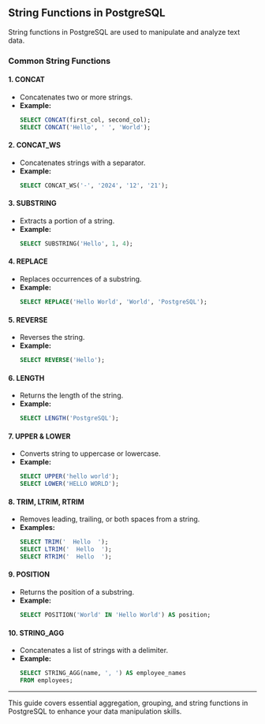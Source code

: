 ## String Functions in PostgreSQL
String functions in PostgreSQL are used to manipulate and analyze text data.

### Common String Functions

#### **1. CONCAT**
- Concatenates two or more strings.
- **Example:**
  ```sql
  SELECT CONCAT(first_col, second_col);
  SELECT CONCAT('Hello', ' ', 'World');
  ```

#### **2. CONCAT_WS**
- Concatenates strings with a separator.
- **Example:**
  ```sql
  SELECT CONCAT_WS('-', '2024', '12', '21');
  ```

#### **3. SUBSTRING**
- Extracts a portion of a string.
- **Example:**
  ```sql
  SELECT SUBSTRING('Hello', 1, 4);
  ```

#### **4. REPLACE**
- Replaces occurrences of a substring.
- **Example:**
  ```sql
  SELECT REPLACE('Hello World', 'World', 'PostgreSQL');
  ```

#### **5. REVERSE**
- Reverses the string.
- **Example:**
  ```sql
  SELECT REVERSE('Hello');
  ```

#### **6. LENGTH**
- Returns the length of the string.
- **Example:**
  ```sql
  SELECT LENGTH('PostgreSQL');
  ```

#### **7. UPPER & LOWER**
- Converts string to uppercase or lowercase.
- **Example:**
  ```sql
  SELECT UPPER('hello world');
  SELECT LOWER('HELLO WORLD');
  ```

#### **8. TRIM, LTRIM, RTRIM**
- Removes leading, trailing, or both spaces from a string.
- **Examples:**
  ```sql
  SELECT TRIM('  Hello  ');
  SELECT LTRIM('  Hello  ');
  SELECT RTRIM('  Hello  ');
  ```

#### **9. POSITION**
- Returns the position of a substring.
- **Example:**
  ```sql
  SELECT POSITION('World' IN 'Hello World') AS position;
  ```

#### **10. STRING_AGG**
- Concatenates a list of strings with a delimiter.
- **Example:**
  ```sql
  SELECT STRING_AGG(name, ', ') AS employee_names
  FROM employees;
  ```

---

This guide covers essential aggregation, grouping, and string functions in PostgreSQL to enhance your data manipulation skills.

